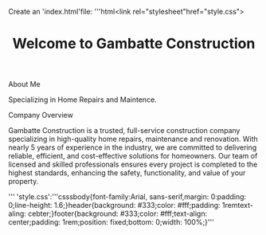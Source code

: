 Create an 'index.html'file: '''html<!DOCTYPE html><html><head><title>Gombatte Construction-Personal Website</title><link rel="stylesheet"href="style.css"></head><body><header><h1>Welcome to Gambatte Construction</h1></header><section>About Me</h2><p> Specializing in Home Repairs and Maintence.</p></section>Company Overview<footer><p>Gambatte Construction is a trusted, full-service construction company specializing in high-quality home repairs, maintenance and renovation. With nearly 5 years of experience in the industry, we are committed to delivering reliable, efficient, and cost-effective solutions for homeowners. Our team of licensed and skilled professionals ensures every project is completed to the highest standards, enhancing the safety, functionality, and value of your property.</p></footer></body></html>'''
'style.css':'''csssbody{font-family:Arial, sans-serif,margin: 0:padding: 0;line-height: 1.6;}header{background: #333;color: #fff;padding: 1remtext-aling: cebter;}footer{background: #333;color: #fff;text-align: center;padding: 1rem;position: fixed;bottom: 0;width: 100%;}'''
